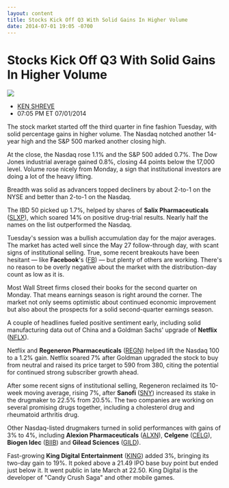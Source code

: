 ```yaml
---
layout: content
title: Stocks Kick Off Q3 With Solid Gains In Higher Volume
date: 2014-07-01 19:05 -0700
---
```



Stocks Kick Off Q3 With Solid Gains In Higher Volume
=====================================================


![](https://www.investors.com/wp-content/uploads/ibd-migrated-images/MPv_140702_635398263655585164.png)

* [KEN SHREVE](https://www.investors.com/author/shrevek/ "Posts by KEN SHREVE")
* 07:05 PM ET 07/01/2014




The stock market started off the third quarter in fine fashion Tuesday, with solid percentage gains in higher volume. The Nasdaq notched another 14-year high and the S&P 500 marked another closing high.


At the close, the Nasdaq rose 1.1% and the S&P 500 added 0.7%. The Dow Jones industrial average gained 0.8%, closing 44 points below the 17,000 level. Volume rose nicely from Monday, a sign that institutional investors are doing a lot of the heavy lifting.


Breadth was solid as advancers topped decliners by about 2-to-1 on the NYSE and better than 2-to-1 on the Nasdaq.


The IBD 50 picked up 1.7%, helped by shares of **Salix Pharmaceuticals** ([SLXP](https://research.investors.com/quote.aspx?symbol=SLXP)), which soared 14% on positive drug-trial results. Nearly half the names on the list outperformed the Nasdaq.


Tuesday's session was a bullish accumulation day for the major averages. The market has acted well since the May 27 follow-through day, with scant signs of institutional selling. True, some recent breakouts have been hesitant — like **Facebook**'s ([FB](https://research.investors.com/quote.aspx?symbol=FB)) — but plenty of others are working. There's no reason to be overly negative about the market with the distribution-day count as low as it is.


Most Wall Street firms closed their books for the second quarter on Monday. That means earnings season is right around the corner. The market not only seems optimistic about continued economic improvement but also about the prospects for a solid second-quarter earnings season.


A couple of headlines fueled positive sentiment early, including solid manufacturing data out of China and a Goldman Sachs' upgrade of **Netflix** ([NFLX](https://research.investors.com/quote.aspx?symbol=NFLX)).


Netflix and **Regeneron Pharmaceuticals** ([REGN](https://research.investors.com/quote.aspx?symbol=REGN)) helped lift the Nasdaq 100 to a 1.2% gain. Netflix soared 7% after Goldman upgraded the stock to buy from neutral and raised its price target to 590 from 380, citing the potential for continued strong subscriber growth ahead.


After some recent signs of institutional selling, Regeneron reclaimed its 10-week moving average, rising 7%, after **Sanofi** ([SNY](https://research.investors.com/quote.aspx?symbol=SNY)) increased its stake in the drugmaker to 22.5% from 20.5%. The two companies are working on several promising drugs together, including a cholesterol drug and rheumatoid arthritis drug.


Other Nasdaq-listed drugmakers turned in solid performances with gains of 3% to 4%, including **Alexion Pharmaceuticals** ([ALXN](https://research.investors.com/quote.aspx?symbol=ALXN)), **Celgene** ([CELG](https://research.investors.com/quote.aspx?symbol=CELG)), **Biogen Idec** ([BIIB](https://research.investors.com/quote.aspx?symbol=BIIB)) and **Gilead Sciences** ([GILD](https://research.investors.com/quote.aspx?symbol=GILD)).


Fast-growing **King Digital Entertainment** ([KING](https://research.investors.com/quote.aspx?symbol=KING)) added 3%, bringing its two-day gain to 19%. It poked above a 21.49 IPO base buy point but ended just below it. It went public in late March at 22.50. King Digital is the developer of "Candy Crush Saga" and other mobile games.




